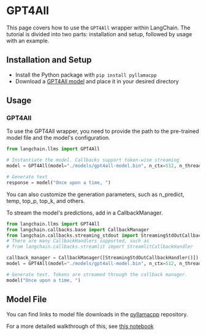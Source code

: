 # GPT4All

This page covers how to use the `GPT4All` wrapper within LangChain. The tutorial is divided into two parts: installation and setup, followed by usage with an example.

## Installation and Setup
- Install the Python package with `pip install pyllamacpp`
- Download a [GPT4All model](https://github.com/nomic-ai/pyllamacpp#supported-model) and place it in your desired directory

## Usage

### GPT4All

To use the GPT4All wrapper, you need to provide the path to the pre-trained model file and the model's configuration.

```python
from langchain.llms import GPT4All

# Instantiate the model. Callbacks support token-wise streaming
model = GPT4All(model="./models/gpt4all-model.bin", n_ctx=512, n_threads=8)

# Generate text
response = model("Once upon a time, ")
```

You can also customize the generation parameters, such as n_predict, temp, top_p, top_k, and others.

To stream the model's predictions, add in a CallbackManager.

```python
from langchain.llms import GPT4All
from langchain.callbacks.base import CallbackManager
from langchain.callbacks.streaming_stdout import StreamingStdOutCallbackHandler
# There are many CallbackHandlers supported, such as
# from langchain.callbacks.streamlit import StreamlitCallbackHandler

callback_manager = CallbackManager([StreamingStdOutCallbackHandler()])
model = GPT4All(model="./models/gpt4all-model.bin", n_ctx=512, n_threads=8, callback_handler=callback_handler, verbose=True)

# Generate text. Tokens are streamed through the callback manager.
model("Once upon a time, ")
```

## Model File

You can find links to model file downloads in the [pyllamacpp](https://github.com/nomic-ai/pyllamacpp) repository.

For a more detailed walkthrough of this, see [this notebook](../modules/models/llms/integrations/gpt4all.ipynb)
